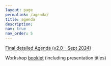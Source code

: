 ```yaml
---
layout: page
permalink: /agenda/
title: agenda
description: 
nav: true
nav_order: 5
---
```



[Final detailed Agenda (v2.0 - Sept 2024)](https://autocfd4.s3.eu-west-1.amazonaws.com/AutoCFD4DraftDetailedAgendav2.0.pdf)

Workshop [booklet](https://autocfd4.s3.eu-west-1.amazonaws.com/4th+Automotive+CFD+Prediction+Workshop.pdf) (including presentation titles)
